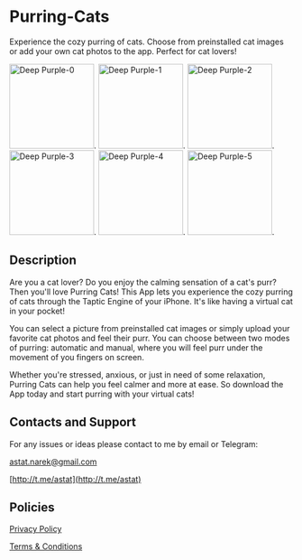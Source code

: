 # Purring-Cats
Experience the cozy purring of cats. Choose from preinstalled cat images or add your own cat photos to the app. Perfect for cat lovers!


<img width="150" alt="Deep Purple-0" src="https://user-images.githubusercontent.com/62169821/232239033-53954dd7-8a9c-4984-bca9-899bd8755960.png">. 
<img width="150" alt="Deep Purple-1" src="https://user-images.githubusercontent.com/62169821/232239054-9e1bd05e-db72-4bd6-b810-f270d8075706.png">.
<img width="150" alt="Deep Purple-2" src="https://user-images.githubusercontent.com/62169821/232239077-5ecaf3e7-adea-4458-b036-ee2121e60969.png">. 
<img width="150" alt="Deep Purple-3" src="https://user-images.githubusercontent.com/62169821/232239097-479cfc34-a765-41fe-a122-bcd5a1f63dba.png">.
<img width="150" alt="Deep Purple-4" src="https://user-images.githubusercontent.com/62169821/232239131-40388f5e-1383-4263-a823-ad70f17016b1.png">.
<img width="150" alt="Deep Purple-5" src="https://user-images.githubusercontent.com/62169821/232239192-bb5e99c9-6021-4961-84df-f84c109fbe1b.png">.




## Description 

Are you a cat lover? Do you enjoy the calming sensation of a cat's purr? Then you'll love Purring Cats! This App lets you experience the cozy purring of cats through the Taptic Engine of your iPhone. It's like having a virtual cat in your pocket!

You can select a picture from preinstalled cat images or simply upload your favorite cat photos and feel their purr. 
You can choose between two modes of purring: automatic and manual, where you will feel purr under the movement of you fingers on screen.

Whether you're stressed, anxious, or just in need of some relaxation, Purring Cats can help you feel calmer and more at ease. So download the App today and start purring with your virtual cats!

## Contacts and Support 

For any issues or ideas please contact to me by email or Telegram: 

astat.narek@gmail.com

[http://t.me/astat](http://t.me/astat)


## Policies 

[Privacy Policy](https://github.com/astat-narek/Purring-Cats/blob/main/Privacy%20Policy)

[Terms & Conditions](https://github.com/astat-narek/Purring-Cats/blob/main/Terms%20%26%20Conditions)
